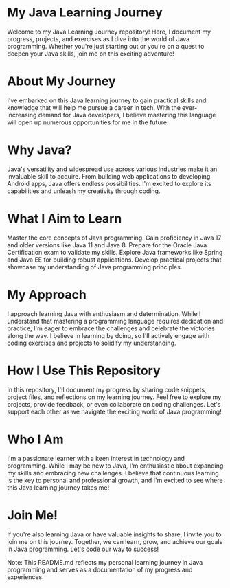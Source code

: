 
# My Java Learning Journey
Welcome to my Java Learning Journey repository! Here, I document my progress, projects, and exercises as I dive into the world of Java programming. Whether you're just starting out or you're on a quest to deepen your Java skills, join me on this exciting adventure!

# About My Journey
I've embarked on this Java learning journey to gain practical skills and knowledge that will help me pursue a career in tech. With the ever-increasing demand for Java developers, I believe mastering this language will open up numerous opportunities for me in the future.

# Why Java?
Java's versatility and widespread use across various industries make it an invaluable skill to acquire. From building web applications to developing Android apps, Java offers endless possibilities. I'm excited to explore its capabilities and unleash my creativity through coding.

# What I Aim to Learn
Master the core concepts of Java programming.
Gain proficiency in Java 17 and older versions like Java 11 and Java 8.
Prepare for the Oracle Java Certification exam to validate my skills.
Explore Java frameworks like Spring and Java EE for building robust applications.
Develop practical projects that showcase my understanding of Java programming principles.
# My Approach
I approach learning Java with enthusiasm and determination. While I understand that mastering a programming language requires dedication and practice, I'm eager to embrace the challenges and celebrate the victories along the way. I believe in learning by doing, so I'll actively engage with coding exercises and projects to solidify my understanding.

# How I Use This Repository
In this repository, I'll document my progress by sharing code snippets, project files, and reflections on my learning journey. Feel free to explore my projects, provide feedback, or even collaborate on coding challenges. Let's support each other as we navigate the exciting world of Java programming!

# Who I Am
I'm a passionate learner with a keen interest in technology and programming. While I may be new to Java, I'm enthusiastic about expanding my skills and embracing new challenges. I believe that continuous learning is the key to personal and professional growth, and I'm excited to see where this Java learning journey takes me!

# Join Me!
If you're also learning Java or have valuable insights to share, I invite you to join me on this journey. Together, we can learn, grow, and achieve our goals in Java programming. Let's code our way to success!

Note: This README.md reflects my personal learning journey in Java programming and serves as a documentation of my progress and experiences.


